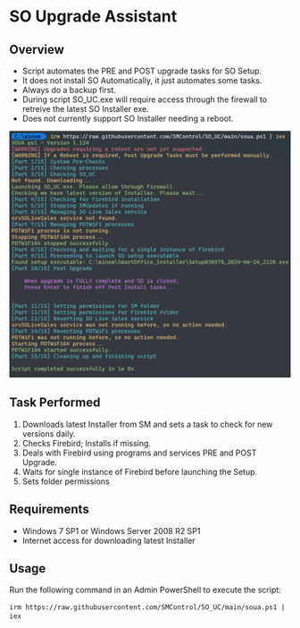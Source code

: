 # SO Upgrade Assistant

## Overview

- Script automates the PRE and POST upgrade tasks for SO Setup.
- It does not install SO Automatically, it just automates some tasks.
- Always do a backup first.
- During script SO_UC.exe will require access through the firewall to retreive the latest SO Installer exe.
- Does not currently support SO Installer needing a reboot.

![](https://github.com/SMControl/SO_UC/blob/main/2024-06-24_21-29.png)


## Task Performed
1. Downloads latest Installer from SM and sets a task to check for new versions daily.
3. Checks Firebird; Installs if missing.
4. Deals with Firebird using programs and services PRE and POST Upgrade.
5. Waits for single instance of Firebird before launching the Setup.
6. Sets folder permissions

## Requirements

- Windows 7 SP1 or Windows Server 2008 R2 SP1
- Internet access for downloading latest Installer

## Usage

Run the following command in an Admin PowerShell to execute the script:
```
irm https://raw.githubusercontent.com/SMControl/SO_UC/main/soua.ps1 | iex
```

